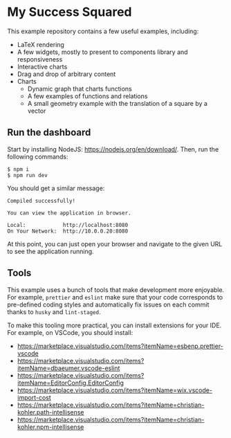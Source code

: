 # My Success Squared

This example repository contains a few useful examples, including:

- LaTeX rendering
- A few widgets, mostly to present to components library and responsiveness
- Interactive charts
- Drag and drop of arbitrary content
- Charts
  - Dynamic graph that charts functions
  - A few examples of functions and relations
  - A small geometry example with the translation of a square by a vector

## Run the dashboard

Start by installing NodeJS: https://nodejs.org/en/download/. Then, run the following commands:

```
$ npm i
$ npm run dev
```

You should get a similar message:

```
Compiled successfully!

You can view the application in browser.

Local:            http://localhost:8080
On Your Network:  http://10.0.0.20:8080
```

At this point, you can just open your browser and navigate to the given URL to see the application running.

## Tools

This example uses a bunch of tools that make development more enjoyable. For example, `prettier` and `eslint` make sure that your code corresponds to pre-defined coding styles and automatically fix issues on each commit thanks to `husky` and `lint-staged`.

To make this tooling more practical, you can install extensions for your IDE. For example, on VSCode, you should install:

- https://marketplace.visualstudio.com/items?itemName=esbenp.prettier-vscode
- https://marketplace.visualstudio.com/items?itemName=dbaeumer.vscode-eslint
- https://marketplace.visualstudio.com/items?itemName=EditorConfig.EditorConfig
- https://marketplace.visualstudio.com/items?itemName=wix.vscode-import-cost
- https://marketplace.visualstudio.com/items?itemName=christian-kohler.path-intellisense
- https://marketplace.visualstudio.com/items?itemName=christian-kohler.npm-intellisense
